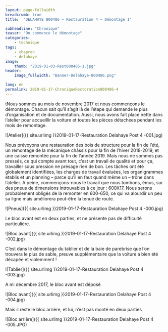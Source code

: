 ```yaml
---
layout: page-fullwidth
breadcrumb: true
title:  "DELAHAYE 800486 – Restauration 4 – Démontage 1"

subheadline: "Chronique" 
teaser: "On commence le démontage"
categories:
    - technique
tags:
    - chapron
    - delahaye
image:
    thumb: "2019-01-03-Rest800486-1.jpg"
header:
    image_fullwidth: "Banner-Delahaye-800486.png"

lang: en
permalink: 2019-01-17-ChroniqueRestoration800486-4
---
```

tNous sommes au mois de novembre 2017 et nous commençons le démontage. Chacun sait qu’il s’agit là de l’étape qui demande le plus d’organisation et de documentation.
Aussi, nous avons fait place nette dans l’atelier pour accueillir la voiture et toutes les pièces détachées pendant les mois de remontage. 

![Atelier]({{ site.urlimg }}2019-01-17-Restauration Delahaye Post 4 -001.jpg)


Nous prévoyons une restauration des bois de structure pour la fin de l’été, un remontage de la mécanique châssis pour la fin de l’hiver 2018-2019, et une caisse remontée pour la fin de l’année 2019. Mais nous ne sommes pas pressés, ce qui compte avant tout, c’est un travail de qualité et pour ça, travailler sous pression ne présage rien de bon.
Les tâches ont été globalement identifiées, les charges de travail évaluées, les organigrammes établis et un planning – parce qu’il en faut quand même un – trône dans l’atelier.
A peine, commençons-nous le travail que nous tombons, émus, sur des pneus de dimensions introuvables à ce jour : 600X17. Nous serons probablement obligés de la remonter en 600-650, ce qui va alourdir un peu sa ligne mais améliorera peut-être la tenue de route.

![Pneus]({{ site.urlimg }}2019-01-17-Restauration Delahaye Post 4 -000.jpg)


Le bloc avant est en deux parties, et ne présente pas de difficulté particulière.

![Bloc avant]({{ site.urlimg }}2019-01-17-Restauration Delahaye Post 4 -002.jpg)


C’est dans le démontage du tablier et de la baie de parebrise que l’on trouvera le plus de sable, preuve supplémentaire que la voiture a bien été décapée et violemment !

![Tablier]({{ site.urlimg }}2019-01-17-Restauration Delahaye Post 4 -003.jpg)


A mi décembre 2017, le bloc avant est déposé

![Bloc avant]({{ site.urlimg }}2019-01-17-Restauration Delahaye Post 4 -004.jpg)


Mais il reste le bloc arrière, et lui, n’est pas monté en deux parties

![Bloc arrière]({{ site.urlimg }}2019-01-17-Restauration Delahaye Post 4 -005.JPG)